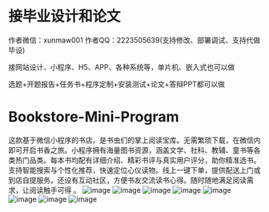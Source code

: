 # 接毕业设计和论文
作者微信：xunmaw001  作者QQ：2223505639(支持修改、部署调试、支持代做毕设)

接网站设计、小程序、H5、APP、各种系统等，单片机、嵌入式也可以做

选题+开题报告+任务书+程序定制+安装测试+论文+答辩PPT都可以做
# Bookstore-Mini-Program
这款基于微信小程序的书店，是书虫们的掌上阅读宝库。无需繁琐下载，在微信内即可开启书香之旅。小程序拥有海量图书资源，涵盖文学、社科、教辅、童书等各类热门品类。每本书均配有详细介绍、精彩书评与真实用户评分，助你精准选书。支持智能搜索与个性化推荐，快速定位心仪读物。线上一键下单，提供配送上门或到店自提服务。还设有互动社区，方便书友交流读书心得。随时随地满足阅读需求，让阅读触手可得 。 
![image](https://github.com/user-attachments/assets/1564e641-f8f5-40bc-b2e7-d9ac54d8d1e8)
![image](https://github.com/user-attachments/assets/c55e1db7-8a5c-4752-972d-620ff84c6352)
![image](https://github.com/user-attachments/assets/ef4b4ea4-e2ca-40bb-b13b-1cbd2918d01a)
![image](https://github.com/user-attachments/assets/cdc58320-80ef-4514-be25-962cbe03b305)
![image](https://github.com/user-attachments/assets/d4ba0224-7d1b-46bf-9138-335990d287be)
![image](https://github.com/user-attachments/assets/b952a483-5bd6-40bd-a69e-2c6641119bc9)
![image](https://github.com/user-attachments/assets/29891512-b79e-46ac-a9a8-75a4c2c93d87)
![image](https://github.com/user-attachments/assets/8a102fae-8d8e-4b6c-9108-acfe67f27abd)
